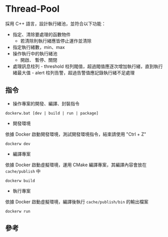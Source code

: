 # Thread-Pool

採用 C++ 語言，設計執行緒池，並符合以下功能：

+ 指定、清除要處理的函數物件
    - 若清除則執行緒應皆停止運作並清除
+ 指定執行緒數，min、max
+ 操作執行中的執行緒池
    - 開啟、 暫停、關閉
+ 處理訊息柱列
		- threshold 柱列閥值，超過閥值應逐次增加執行緒，直到執行緒最大值
		- alert 柱列告警，超過告警值應記錄執行緒不足處理

## 指令

+ 操作專案的開發、編譯、封裝指令

```
dockerw.bat [dev | build | run | package]
```

+ 開發環境

依據 Docker 啟動開發環境，測試開發環境指令，結束請使用 "Ctrl + Z"

```
dockerw dev
```

+ 編譯專案

依據 Docker 啟動虛擬環境，運用 CMake 編譯專案，其編譯內容會放在 ```cache/publish``` 中

```
dockerw build
```

+ 執行專案

依據 Docker 啟動虛擬環境，編譯後執行 ```cache/publish/bin``` 的輸出檔案

```
dockerw run
```

## 參考
